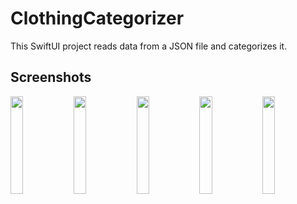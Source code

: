 # ClothingCategorizer
This SwiftUI project reads data from a JSON file and categorizes it.

## Screenshots
<img src="https://user-images.githubusercontent.com/67359767/93655976-f1114a00-f9f4-11ea-88bf-805f3622ae85.png" width="20%"><img src="https://user-images.githubusercontent.com/67359767/93656102-dc818180-f9f5-11ea-86b1-c176600ff811.png" width="20%"><img src="https://user-images.githubusercontent.com/67359767/93656112-f4f19c00-f9f5-11ea-8bfd-3c09bb9bb961.png" width="20%"><img src="https://user-images.githubusercontent.com/67359767/93656128-15215b00-f9f6-11ea-9f29-23fbf0e47dd4.png" width="20%"><img src="https://user-images.githubusercontent.com/67359767/93656124-0e92e380-f9f6-11ea-9862-d90c8dcb7869.png" width="20%">
